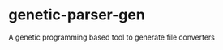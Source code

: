 genetic-parser-gen
==================

A genetic programming based tool to generate file converters
